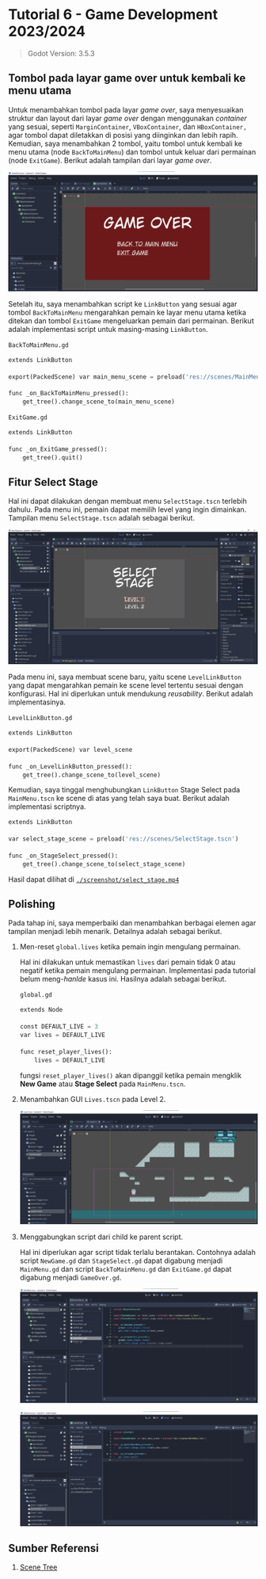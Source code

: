 # Tutorial 6 - Game Development 2023/2024

> Godot Version: 3.5.3

## Tombol pada layar game over untuk kembali ke menu utama

Untuk menambahkan tombol pada layar *game over*, saya menyesuaikan struktur dan layout dari layar *game over* dengan menggunakan *container* yang sesuai, seperti `MarginContainer`, `VBoxContainer`, dan `HBoxContainer,` agar tombol dapat diletakkan di posisi yang diinginkan dan lebih rapih. Kemudian, saya menambahkan 2 tombol, yaitu tombol untuk kembali ke menu utama (node `BackToMainMenu`) dan tombol untuk keluar dari permainan (node `ExitGame`). Berikut adalah tampilan dari layar *game over*.

![Layar Game Over](./screenshot/layer_game_over.png)

Setelah itu, saya menambahkan script ke `LinkButton` yang sesuai agar tombol `BackToMainMenu` mengarahkan pemain ke layar menu utama ketika ditekan dan tombol `ExitGame` mengeluarkan pemain dari permainan. Berikut adalah implementasi script untuk masing-masing `LinkButton`.

`BackToMainMenu.gd`

```py
extends LinkButton

export(PackedScene) var main_menu_scene = preload('res://scenes/MainMenu.tscn')

func _on_BackToMainMenu_pressed():
    get_tree().change_scene_to(main_menu_scene)
```

`ExitGame.gd`

```py
extends LinkButton

func _on_ExitGame_pressed():
    get_tree().quit()
```

## Fitur Select Stage

Hal ini dapat dilakukan dengan membuat menu `SelectStage.tscn` terlebih dahulu. Pada menu ini, pemain dapat memilih level yang ingin dimainkan. Tampilan menu `SelectStage.tscn` adalah sebagai berikut.

![Select Stage Menu](./screenshot/menu_select_stage.png)

Pada menu ini, saya membuat scene baru, yaitu scene `LevelLinkButton` yang dapat mengarahkan pemain ke scene level tertentu sesuai dengan konfigurasi. Hal ini diperlukan untuk mendukung *reusability*. Berikut adalah implementasinya.

`LevelLinkButton.gd`

```py
extends LinkButton

export(PackedScene) var level_scene

func _on_LevelLinkButton_pressed():
    get_tree().change_scene_to(level_scene)
```

Kemudian, saya tinggal menghubungkan `LinkButton` Stage Select pada `MainMenu.tscn` ke scene di atas yang telah saya buat. Berikut adalah implementasi scriptnya.

```py
extends LinkButton

var select_stage_scene = preload('res://scenes/SelectStage.tscn')

func _on_StageSelect_pressed():
    get_tree().change_scene_to(select_stage_scene)
```

Hasil dapat dilihat di [`./screenshot/select_stage.mp4`](./screenshot/select_stage.mp4)

## Polishing

Pada tahap ini, saya memperbaiki dan menambahkan berbagai elemen agar tampilan menjadi lebih menarik. Detailnya adalah sebagai berikut.

1. Men-reset `global.lives` ketika pemain ingin mengulang permainan.

    Hal ini dilakukan untuk memastikan `lives` dari pemain tidak 0 atau negatif ketika pemain mengulang permainan. Implementasi pada tutorial belum meng-*hanlde* kasus ini. Hasilnya adalah sebagai berikut.

    `global.gd`

    ```py
    extends Node

    const DEFAULT_LIVE = 3
    var lives = DEFAULT_LIVE

    func reset_player_lives():
        lives = DEFAULT_LIVE
    ```

    fungsi `reset_player_lives()` akan dipanggil ketika pemain mengklik **New Game** atau **Stage Select** pada `MainMenu.tscn`.

2. Menambahkan GUI `Lives.tscn` pada Level 2.

    ![GUI Lives pada Level 2](./screenshot/level2_lives_gui.png)

3. Menggabungkan script dari child ke parent script.

    Hal ini diperlukan agar script tidak terlalu berantakan. Contohnya adalah script `NewGame.gd` dan `StageSelect.gd` dapat digabung menjadi `MainMenu.gd` dan script `BackToMainMenu.gd` dan `ExitGame.gd` dapat digabung menjadi `GameOver.gd`.

    ![Hasil Merge script Main Menu](./screenshot/hasil_merge_main_menu.png)

    ![Hasil Merge script Game Over](./screenshot/hasil_merge_game_over.png)

## Sumber Referensi

1. [Scene Tree](https://media.giphy.com/media/vFKqnCdLPNOKc/giphy.gif)
